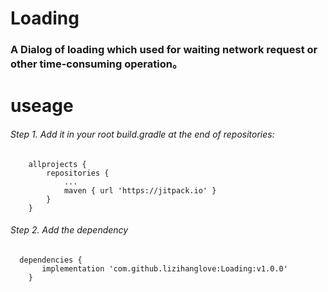 # Loading
### A Dialog of loading which used for waiting network request or other time-consuming operation。

# useage

###### Step 1. Add it in your root build.gradle at the end of repositories:
```
	allprojects {
		repositories {
			...
			maven { url 'https://jitpack.io' }
		}
	}
```

###### Step 2. Add the dependency
```
  dependencies {
	   implementation 'com.github.lizihanglove:Loading:v1.0.0'
	}
```




